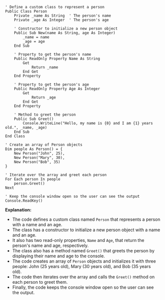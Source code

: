 ```visual basic
' Define a custom class to represent a person
Public Class Person
    Private _name As String  ' The person's name
    Private _age As Integer  ' The person's age

    ' Constructor to initialize a new person object
    Public Sub New(name As String, age As Integer)
        _name = name
        _age = age
    End Sub

    ' Property to get the person's name
    Public ReadOnly Property Name As String
        Get
            Return _name
        End Get
    End Property

    ' Property to get the person's age
    Public ReadOnly Property Age As Integer
        Get
            Return _age
        End Get
    End Property

    ' Method to greet the person
    Public Sub Greet()
        Console.WriteLine("Hello, my name is {0} and I am {1} years old.", _name, _age)
    End Sub
End Class

' Create an array of Person objects
Dim people As Person() = {
    New Person("John", 25),
    New Person("Mary", 30),
    New Person("Bob", 35)
}

' Iterate over the array and greet each person
For Each person In people
    person.Greet()
Next

' Keep the console window open so the user can see the output
Console.ReadKey()
```

**Explanation:**

* The code defines a custom class named `Person` that represents a person with a name and an age.
* The class has a constructor to initialize a new person object with a name and an age.
* It also has two read-only properties, `Name` and `Age`, that return the person's name and age, respectively.
* The class also has a method named `Greet()` that greets the person by displaying their name and age to the console.
* The code creates an array of `Person` objects and initializes it with three people: John (25 years old), Mary (30 years old), and Bob (35 years old).
* The code then iterates over the array and calls the `Greet()` method on each person to greet them.
* Finally, the code keeps the console window open so the user can see the output.